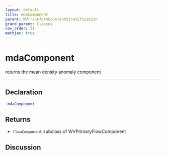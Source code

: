 ```yaml
---
layout: default
title: mdaComponent
parent: WVTransformConstantStratification
grand_parent: Classes
nav_order: 31
mathjax: true
---
```


#  mdaComponent

returns the mean density anomaly component


---

## Declaration
```matlab
 mdaComponent
```
## Returns
+ `flowComponent`  subclass of WVPrimaryFlowComponent

## Discussion

        
